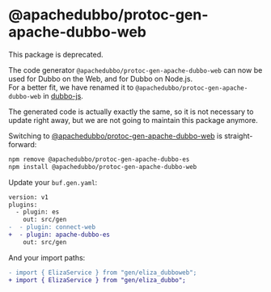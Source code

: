# @apachedubbo/protoc-gen-apache-dubbo-web

This package is deprecated.

The code generator `@apachedubbo/protoc-gen-apache-dubbo-web` can now be used for Dubbo on the 
Web, and for Dubbo on Node.js.  
For a better fit, we have renamed it to `@apachedubbo/protoc-gen-apache-dubbo-web` in 
[dubbo-js](https://github.com/apache/dubbo-js). 

The generated code is actually exactly the same, so it is not necessary to 
update right away, but we are not going to maintain this package anymore.

Switching to [@apachedubbo/protoc-gen-apache-dubbo-web](https://www.npmjs.com/package/@apachedubbo/protoc-gen-apache-dubbo-web) 
is straight-forward:

```bash
npm remove @apachedubbo/protoc-gen-apache-dubbo-es
npm install @apachedubbo/protoc-gen-apache-dubbo-web
```

Update your `buf.gen.yaml`:

```diff
version: v1
plugins:
  - plugin: es
    out: src/gen
-  - plugin: connect-web
+  - plugin: apache-dubbo-es
    out: src/gen
```

And your import paths:

```diff
- import { ElizaService } from "gen/eliza_dubboweb";
+ import { ElizaService } from "gen/eliza_dubbo";
```

